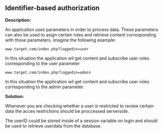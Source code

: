 
Identifier-based authorization
-------

**Description:**

An application uses parameters in order to process data. These parameters can also be used to asign certain roles and retrieve 
content corresponding with those parameters. imagine the following example:

    www.target.com/index.php?loggedin=user

In this situation the application wil get content and subscribe user roles corresponding to the user parameter

    www.target.com/index.php?loggedin=admin

In this situation the application wil get content and subscribe user roles corresponding to the admin parameter.


**Solution:**

Whenever you are checking whether a user is restricted to review certain data the acces restrictions should be proccessed serverside.

The userID could be stored inside of a session variable on login and should be used to retrieve userdata from the database.

	